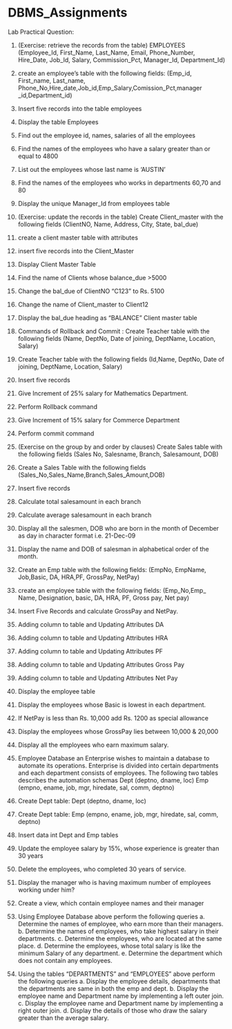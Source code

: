 # DBMS_Assignments

Lab Practical Question:
1.	(Exercise: retrieve the records from the table) EMPLOYEES (Employee_Id, First_Name, Last_Name, Email, Phone_Number, Hire_Date, Job_Id, Salary, Commission_Pct, Manager_Id, Department_Id)
1.	create an employee’s table with the following fields: (Emp_id, First_name, Last_name, Phone_No,Hire_date,Job_id,Emp_Salary,Comission_Pct,manager _id,Department_id)
2.	Insert five records into the table employees
3.	Display the table Employees
4.	Find out the employee id, names, salaries of all the employees
5.	Find the names of the employees who have a salary greater than or equal to 4800
6.	List out the employees whose last name is ‘AUSTIN’
7.	Find the names of the employees who works in departments 60,70 and 80
8.	Display the unique Manager_Id from employees table

2.	(Exercise: update the records in the table) Create Client_master with the following fields (ClientNO, Name, Address, City, State, bal_due)
1.	create a client master table with attributes
2.	insert five records into the Client_Master
3.	Display Client Master Table
4.	Find the name of Clients whose balance_due >5000
5.	Change the bal_due of ClientNO “C123” to Rs. 5100
6.	Change the name of Client_master to Client12
7.	Display the bal_due heading as “BALANCE” Client master table

3.	Commands of Rollback and Commit : Create Teacher table with the following fields (Name, DeptNo, Date of joining, DeptName, Location, Salary)
1.	Create Teacher table with the following fields (Id,Name, DeptNo, Date of joining, DeptName, Location, Salary)
2.	Insert five records
3.	Give Increment of 25% salary for Mathematics Department.
4.	Perform Rollback command
5.	Give Increment of 15% salary for Commerce Department
6.	Perform commit command

4.	(Exercise on the group by and order by clauses) Create Sales table with the following fields (Sales No, Salesname, Branch, Salesamount, DOB)
1.	Create a Sales Table with the following fields (Sales_No,Sales_Name,Branch,Sales_Amount,DOB)
2.	Insert five records
3.	Calculate total salesamount in each branch
4.	Calculate average salesamount in each branch
5.	Display all the salesmen, DOB who are born in the month of December as day in character format i.e. 21-Dec-09
6.	Display the name and DOB of salesman in alphabetical order of the month.
 
5.	Create an Emp table with the following fields: (EmpNo, EmpName, Job,Basic, DA, HRA,PF, GrossPay, NetPay)
1.	create an employee table with the following fields: (Emp_No,Emp_ Name, Designation, basic, DA, HRA, PF, Gross pay, Net pay)
2.	Insert Five Records and calculate GrossPay and NetPay.
3.	Adding column to table and Updating Attributes DA
4.	Adding column to table and Updating Attributes HRA
5.	Adding column to table and Updating Attributes PF
6.	Adding column to table and Updating Attributes Gross Pay
7.	Adding column to table and Updating Attributes Net Pay
8.	Display the employee table
9.	Display the employees whose Basic is lowest in each department.
10.	If NetPay is less than Rs. 10,000 add Rs. 1200 as special allowance
11.	Display the employees whose GrossPay lies between 10,000 & 20,000
12.	Display all the employees who earn maximum salary.


6.	Employee Database an Enterprise wishes to maintain a database to automate its operations. Enterprise is divided into certain departments and each department consists of employees. The following two tables describes the automation schemas Dept (deptno, dname, loc) Emp (empno, ename, job, mgr, hiredate, sal, comm, deptno)
1.	Create Dept table: Dept (deptno, dname, loc)
2.	Create Dept table: Emp (empno, ename, job, mgr, hiredate, sal, comm, deptno)
3.	Insert data int Dept and Emp tables
4.	Update the employee salary by 15%, whose experience is greater than 30 years
5.	Delete the employees, who completed 30 years of service.
6.	Display the manager who is having maximum number of employees working under him?
7.	Create a view, which contain employee names and their manager


7.	Using Employee Database above perform the following queries
a.	Determine the names of employee, who earn more than their managers.
b.	Determine the names of employees, who take highest salary in their departments.
c.	Determine the employees, who are located at the same place.
d.	Determine the employees, whose total salary is like the minimum Salary of any department.
e.	Determine the department which does not contain any employees.
 
8.	Using the tables “DEPARTMENTS” and “EMPLOYEES” above perform the following queries
a.	Display the employee details, departments that the departments are same in both the emp and dept.
b.	Display the employee name and Department name by implementing a left outer join.
c.	Display the employee name and Department name by implementing a right outer join.
d.	Display the details of those who draw the salary greater than the average salary.

